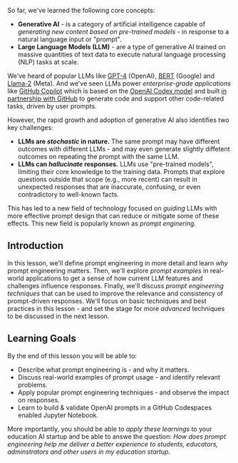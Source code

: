 <!--
GUIDING THEME:
This lesson should answer the question:
"If I were building an education AI startup, how would prompt-engineering help me?"

INTRODUCTION:
Identify 3 core concepts to teach.
Identify 3 learning goals to achieve.

CODE CHALLENGE:
If provided, should have an education focus - help show how the concepts can be applied to make the lives of teachers and students easier.
-->

So far, we've learned the following core concepts:
 - **Generative AI** - is a category of artificial intelligence capable of _generating new content based on pre-trained models_ - in response to a natural language input or "prompt".
 - **Large Language Models (LLM)** - are a type of generative AI trained on massive quantities of text data to execute natural language processing (NLP) tasks at scale. 
 
We've heard of popular LLMs like [GPT-4](https://openai.com/gpt-4) (OpenAI), [BERT](https://github.com/google-research/bert) (Google) and [Llama-2](https://ai.meta.com/llama/) (Meta). And we've seen LLMs power _enterprise-grade applications_ like [GitHub Copilot](https://github.com/features/copilot) which is based on the [OpenAI Codex model](https://openai.com/blog/openai-codex) and built [in partnership with GitHub](https://github.blog/2023-05-17-inside-github-working-with-the-llms-behind-github-copilot/) to generate code and support other code-related tasks, driven by user prompts.

However, the rapid growth and adoption of generative AI also identifies two key challenges:
 - **LLMs are _stochastic_ in nature.** The same prompt may have different outcomes with different LLMs - and may even generate slightly diffetent outcomes on repeating the prompt with the same LLM.
 - **LLMs can _hallucinate_ responses.** LLMs use "pre-trained models", limiting their core knowledge to the training data. Prompts that explore questions outside that scope (e.g., more recent) can result in unexpected responses that are inaccurate, confusing, or even contradictory to well-known facts.
 
This has led to a new field of technology focused on _guiding_ LLMs with more effective prompt design that can reduce or mitigate some of these effects. This new field is popularly known as _prompt enginering_.

## Introduction

In this lesson, we'll define prompt engineering in more detail and learn _why_ prompt engineering matters. Then, we'll explore _prompt examples_ in real-world applications to get a sense of how current LLM features and challenges influence responses. Finally, we'll discuss _prompt engineering techniques_ that can be used to improve the relevance and consistency of prompt-driven responses. We'll focus on basic techniques and best practices in this lesson - and set the stage for more _advanced_ techniques to be discussed in the next lesson.

## Learning Goals

By the end of this lesson you will be able to:
 - Describe what prompt engineering is - and why it matters.
 - Discuss real-world examples of prompt usage - and identify relevant problems.
 - Apply popular prompt engineering techniques - and observe the impact on responses.
 - Learn to build & validate OpenAI prompts in a GitHub Codespaces enabled Jupyter Notebook.

More importantly, you should be able to _apply these learnings_ to your education AI startup and be able to answe the question: _How does prompt engineering help me deliver a better experience to students, educators, adminstrators and other users in my education startup_.
